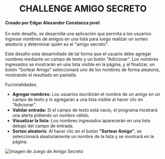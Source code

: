 <h1 align = "center"> CHALLENGE AMIGO SECRETO</h1>
<h4> Creado por Edgar Alexander Constanza jovel</h4>
En este desafío, se desarrolla una aplicación que permita a los usuarios ingresar nombres de amigos en una lista para luego
realizar un sorteo aleatorio y determinar quién es el "amigo secreto".

Este desafio esta desarrollado de tal forma que el usuario debe agregar nombres mediante un campo de texto y un botón "Adicionar". Los nombres ingresados se mostrarán en una lista visible en la página, y al finalizar, un botón 
"Sortear Amigo" seleccionará uno de los nombres de forma aleatoria, mostrando el resultado en pantalla.

Fucionalidades:
<ul>
  <li>
      <strong>Agregar nombres:</strong> Los usuarios escribirán el nombre de un amigo en un campo de texto y lo agregarán a una lista visible al hacer clic en "Adicionar".
  </li>
  <li>
    <strong>Validar entrada:</strong> Si el campo de texto está vacío, el programa mostrará una alerta pidiendo un nombre válido.
  </li>
  <li>
    <strong>Visualizar la lista:</strong> Los nombres ingresados aparecerán en una lista debajo del campo de entrada.
  </li>
  <li>
    <strong>Sorteo aleatorio</strong>: Al hacer clic en el botón <strong>"Sortear Amigo"</strong>, se seleccionará aleatoriamente un nombre de la lista y se mostrará en la página.
  </li>
</ul>

![Imagen de Juego de Amigo Secreto](https://github.com/user-attachments/assets/d3c82c30-d1f3-4ad4-92be-7f120c7459c1)
